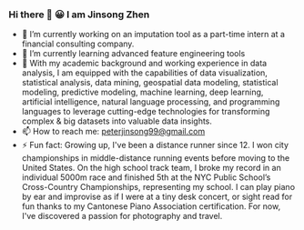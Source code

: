 ### Hi there 👋 😀 I am Jinsong Zhen

- 🔭 I’m currently working on an imputation tool as a part-time intern at a financial consulting company. 
- 🌱 I’m currently learning advanced feature engineering tools
- 👯 With my academic background and working experience in data analysis, I am equipped with the capabilities of data visualization, statistical analysis, data mining, geospatial data modeling, statistical modeling, predictive modeling, machine learning, deep learning, artificial intelligence, natural language processing, and programming languages to leverage cutting-edge technologies for transforming complex & big datasets into valuable data insights.
- 📫 How to reach me: peterjinsong99@gmail.com
- ⚡ Fun fact: Growing up, I've been a distance runner since 12. I won city championships in middle-distance running events before moving to the United States. On the high school track team, I broke my record in an individual 5000m race and finished 5th at the NYC Public School’s Cross-Country Championships, representing my school. I can play piano by ear and improvise as if I were at a tiny desk concert, or sight read for fun thanks to my Cantonese Piano Association certification. For now, I've discovered a passion for photography and travel.


